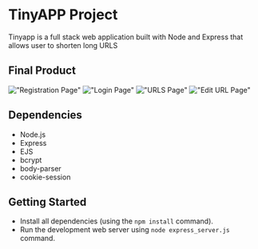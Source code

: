 # TinyAPP Project

Tinyapp is a full stack web application built with Node and Express that allows user to shorten long
URLS

## Final Product


!["Registration Page"](https://github.com/josekhon/tinyapp-project/blob/master/docs/registration-page.png?raw=true)
!["Login Page"](https://github.com/josekhon/tinyapp-project/blob/master/docs/login-page.png?raw=true)
!["URLS Page"](https://github.com/josekhon/tinyapp-project/blob/master/docs/urls-page.png?raw=true)
!["Edit URL Page"](https://github.com/josekhon/tinyapp-project/blob/master/docs/edit-url-page.png?raw=true)


## Dependencies

- Node.js
- Express
- EJS
- bcrypt
- body-parser
- cookie-session

## Getting Started

- Install all dependencies (using the `npm install` command).
- Run the development web server using `node express_server.js` command.
